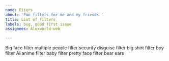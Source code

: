 ```yaml
---
name: Fiters
about: 'Fun filters for me and my friends '
title: List of filters
labels: bug, good first issue
assignees: Alexworld-web

---
```


Big face filter multiple people filter security disguise filter big shirt filter boy filter  AI anime filter baby filter pretty face filter bear ears
